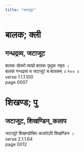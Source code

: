 ```yaml
---
title: "जटाजूट"
---
```


# बालक; क्ली
## गन्धद्रव्य, जटाजूट
बालकः खेचरो व्याघ्रो बालकः पृथुकः स्मृतः ।<br />बालकं गन्धद्रव्यं च जटाजूटं च बालकम् ॥ १०० ॥<br />verse 1.1.1.100<br />page 0007

# शिखण्ड; पु
## जटाजूट, शिखण्डिन्_कलाप
जटाजूटे शिखण्डोक्तिः कलापेऽपि शिखण्डिनः ।<br />verse 2.1.1.64<br />page 0012

